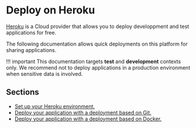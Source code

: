 # Deploy on Heroku

[Heroku](https://heroku.com) is a Cloud provider that allows you to deploy developpment
and test applications for free.

The following documentation allows quick deployments on this platform for sharing applications.

!!! important
    This documentation targets **test** and **development** contexts only. We recommend not
    to deploy applications in a production environment when sensitive data is involved.

## Sections

- [Set up your Heroku environment.](setup.md)
- [Deploy your application with a deployment based on Git.](git.md)
- [Deploy your application with a deployment based on Docker.](docker.md)
